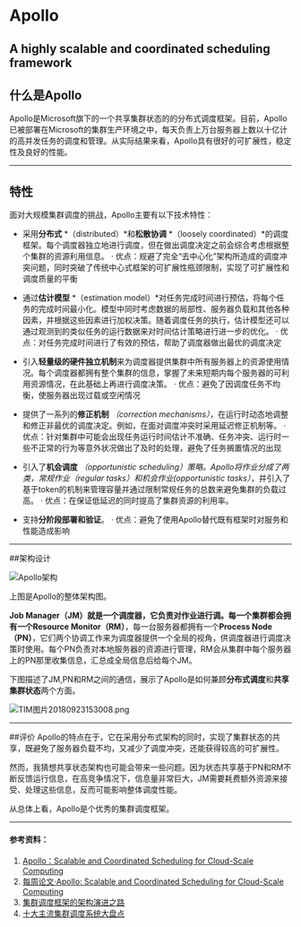 ﻿# Apollo


 

  A highly scalable and coordinated scheduling framework
 ----
 
## 什么是Apollo 
Apollo是Microsoft旗下的一个共享集群状态的的分布式调度框架。目前，Apollo已被部署在Microsoft的集群生产环境之中，每天负责上万台服务器上数以十亿计的高并发任务的调度和管理。从实际结果来看，Apollo具有很好的可扩展性，稳定性及良好的性能。


----------


## 特性
面对大规模集群调度的挑战，Apollo主要有以下技术特性：


- 采用**分布式** *（distributed）*和**松散协调** *（loosely coordinated）*的调度框架。每个调度器独立地进行调度，但在做出调度决定之前会综合考虑根据整个集群的资源利用信息。
· 优点：规避了完全“去中心化”架构所造成的调度冲突问题，同时突破了传统中心式框架的可扩展性瓶颈限制，实现了可扩展性和调度质量的平衡

-  通过**估计模型** *（estimation model）*对任务完成时间进行预估，将每个任务的完成时间最小化。模型中同时考虑数据的局部性、服务器负载和其他各种因素，并根据这些因素进行加权决策。随着调度任务的执行，估计模型还可以通过观测到的类似任务的运行数据来对时间估计策略进行进一步的优化。
· 优点：对任务完成时间进行了有效的预估，帮助了调度器做出最优的调度决定

- 引入**轻量级的硬件独立机制**来为调度器提供集群中所有服务器上的资源使用情况。每个调度器都拥有整个集群的信息，掌握了未来短期内每个服务器的可利用资源情况，在此基础上再进行调度决策。
· 优点：避免了因调度任务不均衡，使服务器出现过载或空闲情况

- 提供了一系列的**修正机制** *（correction mechanisms）*，在运行时动态地调整和修正非最优的调度决定。例如，在面对调度冲突时采用延迟修正机制等。
· 优点：针对集群中可能会出现任务运行时间估计不准确、任务冲突、运行时一些不正常的行为等意外状况做出了及时的处理，避免了任务搁置情况的出现

- 引入了**机会调度** *（opportunistic scheduling）*策略。Apollo将作业分成了两类，常规作业*（regular tasks）*和机会作业*(opportunistic tasks）*，并引入了基于token的机制来管理容量并通过限制常规任务的总数来避免集群的负载过高。
· 优点：在保证低延迟的同时提高了集群资源的利用率。

- 支持**分阶段部署和验证**。
· 优点：避免了使用Apollo替代既有框架时对服务和性能造成影响


----------


##架构设计

![Apollo架构][1]

上图是Apollo的整体架构图。


**Job Manager（JM）**就是一个调度器，它负责对作业进行调。每一个集群都会拥有一个**Resource Monitor（RM）**，每一台服务器都拥有一个**Process Node（PN）**，它们两个协调工作来为调度器提供一个全局的视角，供调度器进行调度决策时使用。每个PN负责对本地服务器的资源进行管理，RM会从集群中每个服务器上的PN那里收集信息，汇总成全局信息后给每个JM。

下图描述了JM,PN和RM之间的通信，展示了Apollo是如何兼顾**分布式调度**和**共享集群状态**两个方面。

![TIM图片20180923153008.png](https://upload-images.jianshu.io/upload_images/14161520-ca9d0ae979fd770f.png?imageMogr2/auto-orient/strip%7CimageView2/2/w/1240)



----------
##评价
Apollo的特点在于，它在采用分布式架构的同时，实现了集群状态的共享，既避免了服务器负载不均，又减少了调度冲突，还能获得较高的可扩展性。

然而，我猜想共享状态架构也可能会带来一些问题。因为状态共享基于PN和RM不断反馈运行信息，在高竞争情况下，信息量非常巨大，JM需要耗费额外资源来接受、处理这些信息，反而可能影响整体调度性能。

从总体上看，Apollo是个优秀的集群调度框架。

----------


#### 参考资料：
 1. [Apollo：Scalable and Coordinated Scheduling for Cloud-Scale Computing][2]
 2. [每周论文·Apollo: Scalable and Coordinated Scheduling for Cloud-Scale Computing][3]
 3.  [集群调度框架的架构演进之路][4]
 4.  [十大主流集群调度系统大盘点][5]


  [1]: http://m.qpic.cn/psb?/V13Ti98m05LW5b/VKONLDuOCi6o0pzkGE2pRVUZG1yKdAStt9UfBXWD2wk!/b/dDQBAAAAAAAA&bo=ggPwAgAAAAADB1E!&rf=viewer_4
  [2]: https://www.usenix.org/conference/osdi14/technical-sessions/presentation/boutin
  [3]: https://blog.csdn.net/violet_echo_0908/article/details/78174782
  [4]:http://developer.51cto.com/art/201603/507376.htm
  [5]:https://blog.csdn.net/vip_iter/article/details/80123228
